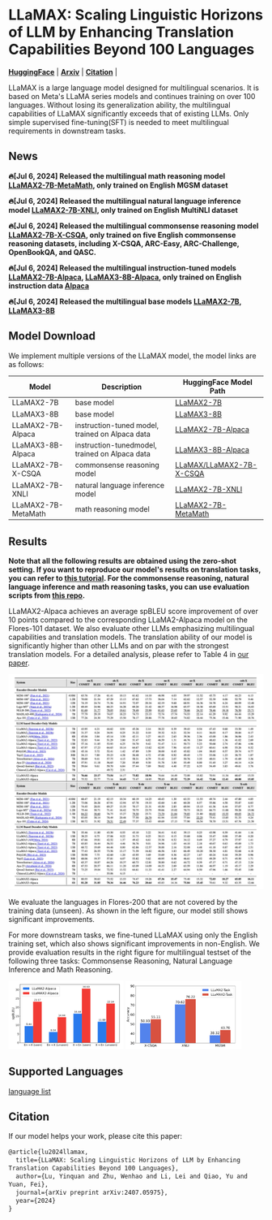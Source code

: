 # LLaMAX: Scaling Linguistic Horizons of LLM by Enhancing Translation Capabilities Beyond 100 Languages

[**HuggingFace**](https://huggingface.co/LLaMAX) | [**Arxiv**](http://arxiv.org/abs/2407.05975) | [**Citation**](#citation) |

LLaMAX is a large language model designed for multilingual scenarios. It is based on Meta's LLaMA series models and 
continues training on over 100 languages. Without losing its generalization ability, the multilingual capabilities of LLaMAX 
significantly exceeds that of existing LLMs. Only simple supervised fine-tuning(SFT) is needed to meet multilingual requirements in downstream tasks.

## News
**🔥[Jul 6, 2024] Released the multilingual math reasoning model [LLaMAX2-7B-MetaMath](https://huggingface.co/LLaMAX/LLaMAX2-7B-MetaMath), only trained on English MGSM dataset**

**🔥[Jul 6, 2024] Released the multilingual natural language inference model [LLaMAX2-7B-XNLI](https://huggingface.co/LLaMAX/LLaMAX2-7B-XNLI), only trained on English MultiNLI dataset**

**🔥[Jul 6, 2024] Released the multilingual commonsense reasoning model [LLaMAX2-7B-X-CSQA](https://huggingface.co/LLaMAX/LLaMAX2-7B-X-CSQA), only trained on five English commonsense reasoning datasets, including X-CSQA, ARC-Easy, ARC-Challenge, OpenBookQA, and QASC.**

**🔥[Jul 6, 2024] Released the multilingual instruction-tuned models [LLaMAX2-7B-Alpaca](https://huggingface.co/LLaMAX/LLaMAX2-7B-Alpaca), [LLaMAX3-8B-Alpaca](https://huggingface.co/LLaMAX/LLaMAX3-8B-Alpaca), only trained on English instruction data [Alpaca](https://github.com/tatsu-lab/stanford_alpaca)**

**🔥[Jul 6, 2024] Released the multilingual base models [LLaMAX2-7B](https://huggingface.co/LLaMAX/LLaMAX2-7B), [LLaMAX3-8B](https://huggingface.co/LLaMAX/LLaMAX3-8B)**

## Model Download
We implement multiple versions of the LLaMAX model, the model links are as follows:

| Model          | Description                                                                                                                                          | HuggingFace Model Path                                                   |
|----------------|------------------------------------------------------------------------------------------------------------------------------------------------------|--------------------------------------------------------------------------|
| LLaMAX2-7B | base model                                                                                                                                           | [LLaMAX2-7B](https://huggingface.co/LLaMAX/LLaMAX2-7B)                   |
| LLaMAX3-8B | base model                                                                                                                                           | [LLaMAX3-8B](https://huggingface.co/LLaMAX/LLaMAX3-8B)                   |
| LLaMAX2-7B-Alpaca | instruction-tuned model, trained on Alpaca data                                                                                                      | [LLaMAX2-7B-Alpaca](https://huggingface.co/LLaMAX/LLaMAX2-7B-Alpaca)     |
| LLaMAX3-8B-Alpaca| instruction-tunedmodel, trained on Alpaca data                                                                                                       | [LLaMAX3-8B-Alpaca](https://huggingface.co/LLaMAX/LLaMAX3-8B-Alpaca)     |
| LLaMAX2-7B-X-CSQA | commonsense reasoning model | [LLaMAX/LLaMAX2-7B-X-CSQA](https://huggingface.co/LLaMAX/LLaMAX2-7B-X-CSQA) |
| LLaMAX2-7B-XNLI | natural language inference model                                                                                       | [LLaMAX2-7B-XNLI](https://huggingface.co/LLaMAX/LLaMAX2-7B-XNLI)         |
| LLaMAX2-7B-MetaMath | math reasoning model                                                                                                   | [LLaMAX2-7B-MetaMath](https://huggingface.co/LLaMAX/LLaMAX2-7B-MetaMath) |

## Results
**Note that all the following results are obtained using the zero-shot setting. If you want to reproduce our model's results on translation tasks, you can refer to [**this tutorial**](./scripts/README.md). For the commonsense reasoning, natural language inference and math reasoning tasks, you can use evaluation scripts from [this repo](https://github.com/CONE-MT/MindMerger).** 

LLaMAX2-Alpaca achieves an average spBLEU score improvement of over 10 points compared to the corresponding LLaMA2-Alpaca model on the Flores-101 dataset.
We also evaluate other LLMs emphasizing multilingual capabilities and translation models. 
The translation ability of our model is significantly higher than other LLMs and on par with the strongest translation models. For a detailed analysis, please refer to Table 4 in [our paper](http://arxiv.org/abs/2407.05975).

![other models' results](./images/other_models_results.png "other models' results")

We evaluate the languages in Flores-200 that are not covered by the training data (unseen). 
As shown in the left figure, our model still shows significant improvements.

For more downstream tasks, we fine-tuned LLaMAX using only the English training set, which also shows significant improvements in non-English. 
We provide evaluation results in the right figure for multilingual testset of the following three tasks: 
Commonsense Reasoning, Natural Language Inference and Math Reasoning.



<p float="left">
  <img src="./images/flores200_results.png" alt="flores200 results" width="45%" />
  <img src="./images/other_tasks.png" alt="other tasks results" width="45.5%" />
</p>

## Supported Languages
[language list](./supported_languages.csv)

<a name="citation"></a>
## Citation
If our model helps your work, please cite this paper:
```
@article{lu2024llamax,
  title={LLaMAX: Scaling Linguistic Horizons of LLM by Enhancing Translation Capabilities Beyond 100 Languages},
  author={Lu, Yinquan and Zhu, Wenhao and Li, Lei and Qiao, Yu and Yuan, Fei},
  journal={arXiv preprint arXiv:2407.05975},
  year={2024}
}
```
